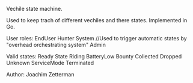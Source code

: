 Vechile state machine. 

Used to keep trach of different vechiles and there states. Implemented in Go.

User roles:
	EndUser 
	Hunter
	System //Used to trigger automatic states by "overhead orchestrating system"
	Admin

Valid states:
    Ready State
	Riding
	BatteryLow
	Bounty
	Collected
	Dropped
	Unknown
	ServiceMode
	Terminated

Author:
Joachim Zetterman